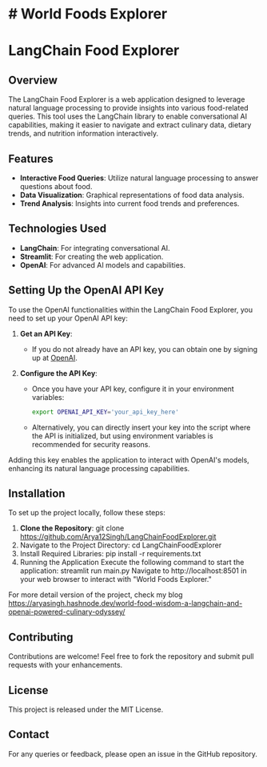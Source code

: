 # # World Foods Explorer

# LangChain Food Explorer

## Overview
The LangChain Food Explorer is a web application designed to leverage natural language processing to provide insights into various food-related queries. This tool uses the LangChain library to enable conversational AI capabilities, making it easier to navigate and extract culinary data, dietary trends, and nutrition information interactively.

## Features
- **Interactive Food Queries**: Utilize natural language processing to answer questions about food.
- **Data Visualization**: Graphical representations of food data analysis.
- **Trend Analysis**: Insights into current food trends and preferences.

## Technologies Used
- **LangChain**: For integrating conversational AI.
- **Streamlit**: For creating the web application.
- **OpenAI**: For advanced AI models and capabilities.

## Setting Up the OpenAI API Key
To use the OpenAI functionalities within the LangChain Food Explorer, you need to set up your OpenAI API key:

1. **Get an API Key**:
   - If you do not already have an API key, you can obtain one by signing up at [OpenAI](https://openai.com/).

2. **Configure the API Key**:
   - Once you have your API key, configure it in your environment variables:
     ```bash
     export OPENAI_API_KEY='your_api_key_here'
     ```
   - Alternatively, you can directly insert your key into the script where the API is initialized, but using environment variables is recommended for security reasons.

Adding this key enables the application to interact with OpenAI's models, enhancing its natural language processing capabilities.

## Installation
To set up the project locally, follow these steps:
1. **Clone the Repository**:
   git clone https://github.com/Arya12Singh/LangChainFoodExplorer.git
2. Navigate to the Project Directory:
   cd LangChainFoodExplorer
3. Install Required Libraries:
   pip install -r requirements.txt
4. Running the Application
  Execute the following command to start the application:
  streamlit run main.py
Navigate to http://localhost:8501 in your web browser to interact with "World Foods Explorer."


For more detail version of the project, check my blog https://aryasingh.hashnode.dev/world-food-wisdom-a-langchain-and-openai-powered-culinary-odyssey/

## Contributing
Contributions are welcome! Feel free to fork the repository and submit pull requests with your enhancements.

## License
This project is released under the MIT License.

## Contact
For any queries or feedback, please open an issue in the GitHub repository.

